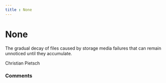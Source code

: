 ```yaml
---
title : None
---
```

None
=====================
The gradual decay of files caused by storage media failures that can
remain unnoticed until they accumulate.

Christian Pietsch

### Comments ###


